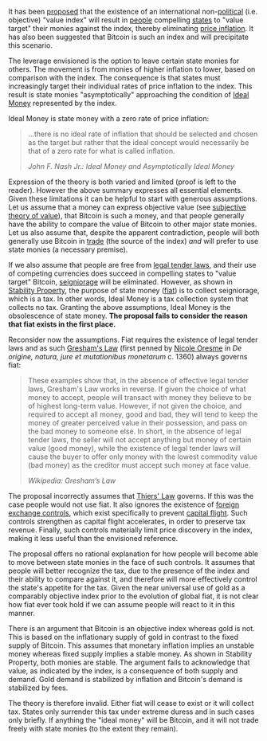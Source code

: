 It has been [proposed](http://sites.stat.psu.edu/~gjb6/nash/money.pdf) that the existence of an international non-[political](Glossary#political) (i.e. objective) "value index" will result in [people](Glossary#person) compelling [states](Glossary#state) to "value target" their monies against the index, thereby eliminating [price inflation](https://en.wikipedia.org/wiki/Inflation). It has also been suggested that Bitcoin is such an index and will precipitate this scenario.

The leverage envisioned is the option to leave certain state monies for others. The movement is from monies of higher inflation to lower, based on comparison with the index. The consequence is that states must increasingly target their individual rates of price inflation to the index. This result is state monies "asymptotically" approaching the condition of [Ideal Money](https://en.wikipedia.org/wiki/Ideal_money) represented by the index.

Ideal Money is state money with a zero rate of price inflation:

> ...there is no ideal rate of inflation that should be selected and chosen as the target but rather that the ideal concept would necessarily be that of a zero rate for what is called inflation.
>
> *John F. Nash Jr.: Ideal Money and Asymptotically Ideal Money*


Expression of the theory is both varied and limited (proof is left to the reader). However the above summary expresses all essential elements. Given these limitations it can be helpful to start with generous assumptions. Let us assume that a money can express objective value (see [subjective theory of value](https://en.wikipedia.org/wiki/Subjective_theory_of_value)), that Bitcoin is such a money, and that people generally have the ability to compare the value of Bitcoin to other major state monies. Let us also assume that, despite the apparent contradiction, people will both generally use Bitcoin in [trade](Glossary#trade) (the source of the index) *and* will prefer to use state monies (a necessary premise).

If we also assume that people are free from [legal tender laws](https://en.wikipedia.org/wiki/Legal_tender), and their use of competing currencies does succeed in compelling states to "value target" Bitcoin, [seigniorage](https://en.wikipedia.org/wiki/Seigniorage) will be eliminated. However, as shown in [Stability Property](Stability-Property), the purpose of state money ([fiat](https://en.wikipedia.org/wiki/Fiat_money)) is to collect seigniorage, which is a tax. In other words, Ideal Money is a tax collection system that collects no tax. Granting the above assumptions, Ideal Money is the obsolescence of state money. **The proposal fails to consider the reason that fiat exists in the first place.**

Reconsider now the assumptions. Fiat requires the existence of legal tender laws and as such [Gresham's Law](https://en.wikipedia.org/wiki/Gresham%27s_law) (first penned by [Nicole Oresme](https://en.wikipedia.org/wiki/Nicole_Oresme) in *De origine, natura, jure et mutationibus monetarum* c. 1360) always governs fiat:

> These examples show that, in the absence of effective legal tender laws, Gresham's Law works in reverse. If given the choice of what money to accept, people will transact with money they believe to be of highest long-term value. However, if not given the choice, and required to accept all money, good and bad, they will tend to keep the money of greater perceived value in their possession, and pass on the bad money to someone else. In short, in the absence of legal tender laws, the seller will not accept anything but money of certain value (good money), while the existence of legal tender laws will cause the buyer to offer only money with the lowest commodity value (bad money) as the creditor must accept such money at face value.
>
> *Wikipedia: Gresham’s Law*

The proposal incorrectly assumes that [Thiers' Law](https://en.wikipedia.org/wiki/Gresham%27s_law#Reverse_of_Gresham's_Law_(Thiers'_Law)) governs. If this was the case people would not use fiat. It also ignores the existence of [foreign exchange controls](https://en.wikipedia.org/wiki/Foreign_exchange_controls), which exist specifically to prevent [capital flight](https://en.wikipedia.org/wiki/Capital_flight). Such controls strengthen as capital flight accelerates, in order to preserve tax revenue. Finally, such controls materially limit price discovery in the index, making it less useful than the envisioned reference.

The proposal offers no rational explanation for how people will become able to move between state monies in the face of such controls. It assumes that people will better recognize the tax, due to the presence of the index and their ability to compare against it, and therefore will more effectively control the state's appetite for the tax. Given the near universal use of gold as a comparably objective index prior to the evolution of global fiat, it is not clear how fiat ever took hold if we can assume people will react to it in this manner.

There is an argument that Bitcoin is an objective index whereas gold is not. This is based on the inflationary supply of gold in contrast to the fixed supply of Bitcoin. This assumes that monetary inflation implies an unstable money whereas fixed supply implies a stable money. As shown in Stability Property, both monies are stable. The argument fails to acknowledge that value, as indicated by the index, is a consequence of both supply and demand. Gold demand is stabilized by inflation and Bitcoin's demand is stabilized by fees.

The theory is therefore invalid. Either fiat will cease to exist or it will collect tax. States only surrender this tax under extreme duress and in such cases only briefly. If anything the "ideal money" will be Bitcoin, and it will not trade freely with state monies (to the extent they remain).
